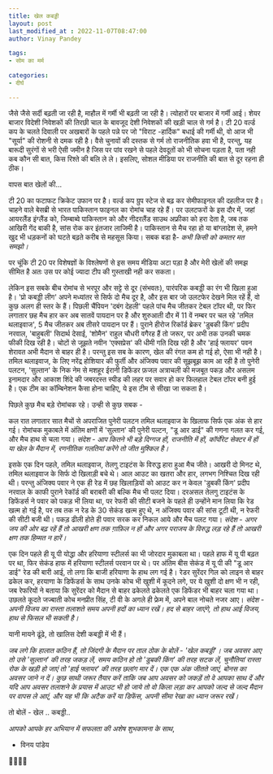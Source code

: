 ```yaml
---
title: खेल कबड्डी
layout: post
last_modified_at : 2022-11-07T08:47:00
author: Vinay Pandey

tags:
- सोम का मर्म

categories:
- दीर्घ

---
```


जैसे जैसे सर्दी बढ़ती जा रही है, माहौल में गर्मी भी बढ़ती जा रही है। त्योहारों पर बाजार में गर्मी आई। शेयर बाजार विदेशी निवेशकों की तिरछी चाल के बावजूद देशी निवेशकों की खड़ी चाल से गर्म है। टी 20 वर्ल्ड कप के चलते दिवाली पर अखबारों के पहले पन्ने पर जो "विराट -हार्दिक" बधाई की गर्मी थी, वो आज भी "सूर्या" की रोशनी से दमक रही है। वैसे चुनावों की दस्तक से गर्म तो राजनीतिक हवा भी है, परन्तु, यह बारूदी सुरंगों से भरी ऐसी जमीन है जिस पर पांव रखने से पहले देवदूतों को भी सोचना पड़ता है, पता नही कब कौन सी बात, किस रिश्ते की बलि ले ले। इसलिए, सोशल मीडिया पर राजनीति की बात से दूर रहना ही ठीक। 

वापस बात खेलों की...

टी 20 का फटाफट क्रिकेट उफान पर है। वर्ल्ड कप ग्रुप स्टेज से बढ़ कर सेमीफाइनल की दहलीज पर है। चाहने वाले बेसब्री से भारत पाकिस्तान फाइनल का रोमांच चाह रहे हैं। पर उलटफरों के इस दौर में, जहां आयरलैंड इंग्लैंड को, जिम्बाब्वे पाकिस्तान को और नीदरलैंड साउथ अफ्रीका को हरा देता है, जब तक आखिरी गेंद बाकी है, सांस रोक कर इंतजार लाजिमी है। पाकिस्तान से मैच रहा हो या बांग्लादेश से, हमने खुद भी धड़कनों को घटते बढ़ते करीब से महसूस किया।  सबक बडा है- *कभी किसी को कमतर मत समझो।*

पर चूंकि टी 20 पर विशेषज्ञों के विश्लेषणों से इस समय मीडिया अटा पड़ा है और मेरी खेलों की समझ सीमित है अतः उस पर कोई ज्यादा टीप की गुस्ताखी नही कर सकता। 

लेकिन इस सबके बीच रोमांच से भरपूर और सट्टे से दूर (संभवतः), पारंपरिक कबड्डी का रंग भी खिला हुआ है। 'प्रो कबड्डी लीग' अपने मध्यांतर से सिर्फ दो मैच दूर है, और इस बार जो उलटफेर देखने मिल रहें हैं, वो कुछ अलग ही स्तर के हैं। पिछली चैंपियन 'दबंग देहली' पहले पांच मैच जीतकर टेबल टॉपर थी, पर फिर लगातार छह मैच हार कर अब सातवें पायदान पर है और शुरुआती दौर में 11 वें नम्बर पर चल रहे 'तमिल थलाइवाज', 5 मैच जीतकर अब तीसरे पायदान पर हैं। पुराने हीरोज रिकॉर्ड ब्रेकर 'डुबकी किंग' प्रदीप नरवाल, 'बाहुबली' सिदार्थ देसाई, 'शोमैन' राहुल चौधरी वगैरह हैं तो जरूर, पर अभी तक उनकी चमक फीकी दिख रही है। चोटों से जूझते नवीन 'एक्सप्रेस' की धीमी गति दिख रही है और 'हाई फ्लायर' पवन शेरावत अभी मैदान से बाहर ही है।  परन्तु इस सब के कारण, खेल की रंगत कम हो गई हो, ऐसा भी नही है। तमिल थलाइवाज, के लिए नरेंद्र होशियार की फुर्ती और अंजिक्य पवार की सूझबूझ काम आ रही है तो पुनेरी पलटन, 'सुल्तान' के निक नेम से मशहूर ईरानी डिफेंडर फ़जल अत्राचली की मजबूत पकड़ और असलम इनामदार और आकाश शिंदे की जबरदस्त स्पीड की लहर पर सवार हो कर फिलहाल टेबल टॉपर बनी हुई है। एक टीम का कॉम्बिनेशन कैसा होना चाहिए, ये इस टीम से सीखा जा सकता है। 

पिछले कुछ मैच बड़े रोमांचक रहे। उन्ही से कुछ सबक -

कल रात लगातार सात मैचों से अपराजित पुनेरी पलटन तमिल थलाइवाज के खिलाफ सिर्फ एक अंक से हार गई। रोमांचक मुकाबले में अंतिम क्षणों में 'सुल्तान' की पुनेरी पल्टन, "डू आर डाई" की गणना गलत कर गई, और मैच हाथ से चला गया। *संदेश - आप कितने भी बड़े दिग्गज हों, राजनीति में हों, कॉर्पोरेट सेक्टर में हों या खेल के मैदान में, रणनीतिक गलतियां करेंगे तो जीत मुश्किल है।* 

इसके एक दिन पहले, तमिल थलाइवाज, तेलगु टाइटंस के विरुद्ध हारा हुआ मैच जीते। आखरी दो मिनट थे, तमिल थलाइवाज के सिर्फ दो खिलाड़ी बचे थे। आल आउट का खतरा और हार, लगभग निश्चित दिख रही थी। परन्तु अंजिक्य पवार ने एक ही रेड में छह खिलाड़ियों को आउट कर न केवल 'डुबकी किंग' प्रदीप नरवाल के काफी पुराने रेकॉर्ड की बराबरी की बल्कि मैच भी पलट दिया। दरअसल तेलगु टाइटंस के डिफेंडर्स ने पवार को पकड़ भी लिया था, पर रेफरी की सीटी बजने के पहले ही उन्होंने मान लिया कि रेड खत्म हो गई है, पर तब तक न रेड के 30 सेकंड खत्म हुए थे, न अंजिक्य पवार की सांस टूटी थी, न रेफरी की सीटी बजी थी। पकड़ ढीली होते ही पवार सरक कर निकल आये और मैच पलट गया। *संदेश - अगर जय की ओर बढ़ रहें हैं तो आखरी क्षण तक ग़ाफ़िल न हों और अगर पराजय के विरुद्ध लड़ रहे हैं तो आखरी क्षण तक हिम्मत न हारें।*

एक दिन पहले ही यू पी योद्धा और हरियाणा स्टीलर्स का भी जोरदार मुकाबला था। पहले हाफ में यू पी बढ़त पर था, फिर सेकंड हाफ में हरियाणा स्टीलर्स परवान पर थे। पर अंतिम बीस सेकंड में यू पी की "डू आर डाई" रेड की बारी आई, तो लगा कि बाजी हरियाणा के हाथ लग गई है। रेडर सुरेंदर गिल को लाइन से बाहर ढकेल कर, हरयाणा के डिफेंडर्स के साथ उनके कोच भी खुशी में कूदने लगे, पर ये खुशी दो क्षण भी न रही, जब रेफरियों ने बताया कि सुरेंदर को मैदान से बाहर ढकेलते ढकेलते एक डिफेंडर भी बाहर चला गया था। उछलते कूदते जज्बाती कोच मनप्रीत सिंह, टी वी के अगले ही फ्रेम में, अपने बाल नोचते नजर आए। *संदेश - अपनी विजय का रास्ता तलाशते समय अपनी हदों का ध्यान रखें। हद से बाहर जाएंगे, तो हाथ आई विजय, हाथ से फिसल भी सकती है।*

यानी मायने ढूंढे, तो खालिस देशी कबड्डी में भी हैं। 

*जब लगे कि हालात कठिन हैं, तो जिंदगी के मैदान पर ताल ठोक के बोलें - 'खेल कबड्डी'। जब अवसर आए तो उसे 'सुल्तान'  की तरह जकड़ लें, समय कठिन हो तो 'डुबकी किंग' की तरह सटक लें, चुनौतियां रास्ता रोक के खड़ी हो जाएं तो 'हाई फ्लायर' की तरह छलांग मार दें। एक एक अंक जीतते जाएं, बोनस का अवसर जाने न दें। कुछ साथी जरूर तैयार करें ताकि जब आप अवसर को जकड़ें तो वे आपका साथ दें और यदि आप अवसर तलाशने  के प्रयास में आउट भी हो जाये तो वो किला लड़ा कर आपको जल्द से जल्द मैदान पर  वापस ले आएं, और यह भी कि अटैक करें या डिफेंस, अपनी सीमा रेखा का ध्यान जरूर रखें।* 

तो बोलें -   खेल .. कबड्डी..

*आपको आपके हर अभियान में सफलता की अशेष शुभकामना के साथ*,

- विनय पांडेय

🙏🌷🌷🙏
